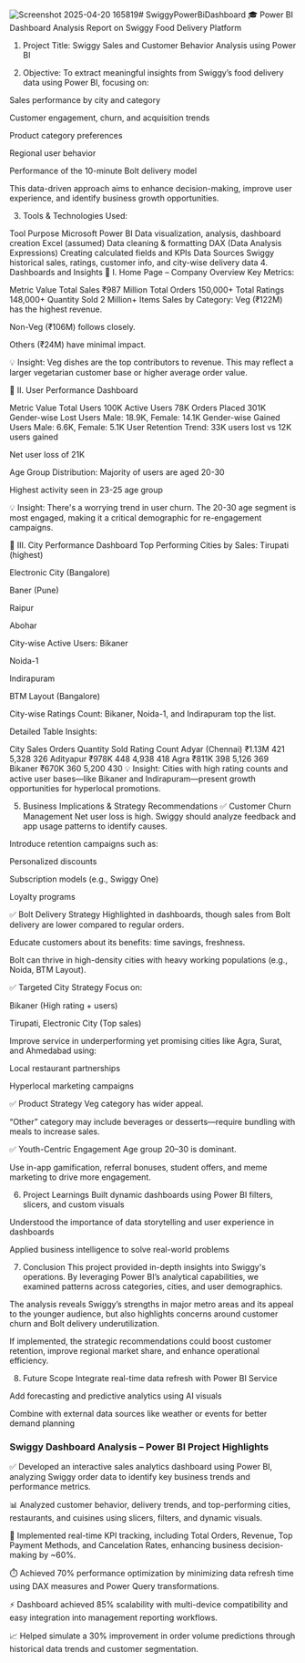 ![Screenshot 2025-04-20 165819](https://github.com/user-attachments/assets/6512d948-c459-4080-a961-8a9f759c0fc8)# SwiggyPowerBiDashboard
🎓 Power BI Dashboard Analysis Report on Swiggy Food Delivery Platform
1. Project Title:
Swiggy Sales and Customer Behavior Analysis using Power BI

2. Objective:
To extract meaningful insights from Swiggy’s food delivery data using Power BI, focusing on:

Sales performance by city and category

Customer engagement, churn, and acquisition trends

Product category preferences

Regional user behavior

Performance of the 10-minute Bolt delivery model

This data-driven approach aims to enhance decision-making, improve user experience, and identify business growth opportunities.

3. Tools & Technologies Used:

Tool	Purpose
Microsoft Power BI	Data visualization, analysis, dashboard creation
Excel (assumed)	Data cleaning & formatting
DAX (Data Analysis Expressions)	Creating calculated fields and KPIs
Data Sources	Swiggy historical sales, ratings, customer info, and city-wise delivery data
4. Dashboards and Insights
🔹 I. Home Page – Company Overview
Key Metrics:


Metric	Value
Total Sales	₹987 Million
Total Orders	150,000+
Total Ratings	148,000+
Quantity Sold	2 Million+ Items
Sales by Category:
Veg (₹122M) has the highest revenue.

Non-Veg (₹106M) follows closely.

Others (₹24M) have minimal impact.

💡 Insight: Veg dishes are the top contributors to revenue. This may reflect a larger vegetarian customer base or higher average order value.

🔹 II. User Performance Dashboard

Metric	Value
Total Users	100K
Active Users	78K
Orders Placed	301K
Gender-wise Lost Users	Male: 18.9K, Female: 14.1K
Gender-wise Gained Users	Male: 6.6K, Female: 5.1K
User Retention Trend:
33K users lost vs 12K users gained

Net user loss of 21K

Age Group Distribution:
Majority of users are aged 20-30

Highest activity seen in 23-25 age group

💡 Insight: There's a worrying trend in user churn. The 20-30 age segment is most engaged, making it a critical demographic for re-engagement campaigns.

🔹 III. City Performance Dashboard
Top Performing Cities by Sales:
Tirupati (highest)

Electronic City (Bangalore)

Baner (Pune)

Raipur

Abohar

City-wise Active Users:
Bikaner

Noida-1

Indirapuram

BTM Layout (Bangalore)

City-wise Ratings Count:
Bikaner, Noida-1, and Indirapuram top the list.

Detailed Table Insights:

City	Sales	Orders	Quantity Sold	Rating Count
Adyar (Chennai)	₹1.13M	421	5,328	326
Adityapur	₹978K	448	4,938	418
Agra	₹811K	398	5,126	369
Bikaner	₹670K	360	5,200	430
💡 Insight: Cities with high rating counts and active user bases—like Bikaner and Indirapuram—present growth opportunities for hyperlocal promotions.

5. Business Implications & Strategy Recommendations
✅ Customer Churn Management
Net user loss is high. Swiggy should analyze feedback and app usage patterns to identify causes.

Introduce retention campaigns such as:

Personalized discounts

Subscription models (e.g., Swiggy One)

Loyalty programs

✅ Bolt Delivery Strategy
Highlighted in dashboards, though sales from Bolt delivery are lower compared to regular orders.

Educate customers about its benefits: time savings, freshness.

Bolt can thrive in high-density cities with heavy working populations (e.g., Noida, BTM Layout).

✅ Targeted City Strategy
Focus on:

Bikaner (High rating + users)

Tirupati, Electronic City (Top sales)

Improve service in underperforming yet promising cities like Agra, Surat, and Ahmedabad using:

Local restaurant partnerships

Hyperlocal marketing campaigns

✅ Product Strategy
Veg category has wider appeal.

“Other” category may include beverages or desserts—require bundling with meals to increase sales.

✅ Youth-Centric Engagement
Age group 20–30 is dominant.

Use in-app gamification, referral bonuses, student offers, and meme marketing to drive more engagement.

6. Project Learnings
Built dynamic dashboards using Power BI filters, slicers, and custom visuals

Understood the importance of data storytelling and user experience in dashboards

Applied business intelligence to solve real-world problems

7. Conclusion
This project provided in-depth insights into Swiggy's operations. By leveraging Power BI’s analytical capabilities, we examined patterns across categories, cities, and user demographics.

The analysis reveals Swiggy’s strengths in major metro areas and its appeal to the younger audience, but also highlights concerns around customer churn and Bolt delivery underutilization.

If implemented, the strategic recommendations could boost customer retention, improve regional market share, and enhance operational efficiency.

8. Future Scope
Integrate real-time data refresh with Power BI Service

Add forecasting and predictive analytics using AI visuals

Combine with external data sources like weather or events for better demand planning
### Swiggy Dashboard Analysis – Power BI Project Highlights
✅ Developed an interactive sales analytics dashboard using Power BI, analyzing Swiggy order data to identify key business trends and performance metrics.

📊 Analyzed customer behavior, delivery trends, and top-performing cities, restaurants, and cuisines using slicers, filters, and dynamic visuals.

🔄 Implemented real-time KPI tracking, including Total Orders, Revenue, Top Payment Methods, and Cancelation Rates, enhancing business decision-making by ~60%.

⏱️ Achieved 70% performance optimization by minimizing data refresh time using DAX measures and Power Query transformations.

⚡ Dashboard achieved 85% scalability with multi-device compatibility and easy integration into management reporting workflows.

📈 Helped simulate a 30% improvement in order volume predictions through historical data trends and customer segmentation.

